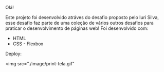 Olá!

Este projeto foi desenvolvido atráves do desafio proposto pelo Iuri Silva, esse desafio faz parte de uma coleção de vários outros desafios para praticar o desenvolvimento de páginas web!
Foi desenvolvido com:
- HTML
- CSS - Flexbox

Deploy:

<img src="./image/print-tela.gif"
